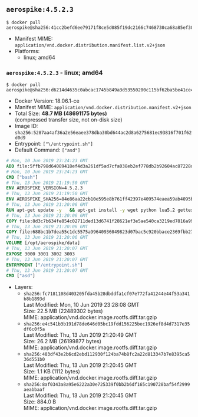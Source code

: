 ## `aerospike:4.5.2.3`

```console
$ docker pull aerospike@sha256:41cc2befd6ee79171f8ce5d085f19dc2166c7468730ca68a85ef30e5ee923c31
```

-	Manifest MIME: `application/vnd.docker.distribution.manifest.list.v2+json`
-	Platforms:
	-	linux; amd64

### `aerospike:4.5.2.3` - linux; amd64

```console
$ docker pull aerospike@sha256:d6214d4635c0abcac1745b849a3d53550200c115bf62ba5be41ce4470f9f449b
```

-	Docker Version: 18.06.1-ce
-	Manifest MIME: `application/vnd.docker.distribution.manifest.v2+json`
-	Total Size: **48.7 MB (48691175 bytes)**  
	(compressed transfer size, not on-disk size)
-	Image ID: `sha256:5287aa4af36a2e56eaee378dba30bd644ac2d8a6275681ec93816f701f62d0d9`
-	Entrypoint: `["\/entrypoint.sh"]`
-	Default Command: `["asd"]`

```dockerfile
# Mon, 10 Jun 2019 23:24:23 GMT
ADD file:5ffb798d64089418ef4d3a261df5ad7cfa038eb2ef778db2b92604ac87228d99 in / 
# Mon, 10 Jun 2019 23:24:23 GMT
CMD ["bash"]
# Thu, 13 Jun 2019 21:19:50 GMT
ENV AEROSPIKE_VERSION=4.5.2.3
# Thu, 13 Jun 2019 21:19:50 GMT
ENV AEROSPIKE_SHA256=84e86aa22cb10e595e8b761ff42397e409574eaea59ab4095b273a81a70bfdfb
# Thu, 13 Jun 2019 21:20:06 GMT
RUN apt-get update -y   && apt-get install -y wget python lua5.2 gettext-base   && wget "https://www.aerospike.com/artifacts/aerospike-server-community/${AEROSPIKE_VERSION}/aerospike-server-community-${AEROSPIKE_VERSION}-debian9.tgz" -O aerospike-server.tgz   && echo "$AEROSPIKE_SHA256 *aerospike-server.tgz" | sha256sum -c -   && mkdir aerospike   && tar xzf aerospike-server.tgz --strip-components=1 -C aerospike   && dpkg -i aerospike/aerospike-server-*.deb   && dpkg -i aerospike/aerospike-tools-*.deb   && mkdir -p /var/log/aerospike/   && mkdir -p /var/run/aerospike/   && rm -rf aerospike-server.tgz aerospike /var/lib/apt/lists/*   && rm -rf /opt/aerospike/lib/java   && dpkg -r wget ca-certificates openssl xz-utils  && dpkg --purge wget ca-certificates openssl xz-utils  && apt-get purge -y   && apt autoremove -y
# Thu, 13 Jun 2019 21:20:06 GMT
COPY file:8d3c7b634fe854c02711ded13d6741f28621ef3e5ae540ca3219ed7816a992ab in /etc/aerospike/aerospike.template.conf 
# Thu, 13 Jun 2019 21:20:06 GMT
COPY file:688bc1b7dea55c1dc5575a99640936049823d07bac5c920bbace2369fbb27428 in /entrypoint.sh 
# Thu, 13 Jun 2019 21:20:06 GMT
VOLUME [/opt/aerospike/data]
# Thu, 13 Jun 2019 21:20:07 GMT
EXPOSE 3000 3001 3002 3003
# Thu, 13 Jun 2019 21:20:07 GMT
ENTRYPOINT ["/entrypoint.sh"]
# Thu, 13 Jun 2019 21:20:07 GMT
CMD ["asd"]
```

-	Layers:
	-	`sha256:fc7181108d403205fda45b28dbddfa1cf07e772fa41244e44f53a341b8b1893d`  
		Last Modified: Mon, 10 Jun 2019 23:28:08 GMT  
		Size: 22.5 MB (22489302 bytes)  
		MIME: application/vnd.docker.image.rootfs.diff.tar.gzip
	-	`sha256:e4c541b3b191d78de646d05bc19fdd156225bec1926ef8d4d7317e35df6c0f5a`  
		Last Modified: Thu, 13 Jun 2019 21:20:49 GMT  
		Size: 26.2 MB (26199877 bytes)  
		MIME: application/vnd.docker.image.rootfs.diff.tar.gzip
	-	`sha256:403df43e2b6cd2ebd112930f124ba74b8fc2a22d813347b7e8395ca536d551b0`  
		Last Modified: Thu, 13 Jun 2019 21:20:45 GMT  
		Size: 1.1 KB (1112 bytes)  
		MIME: application/vnd.docker.image.rootfs.diff.tar.gzip
	-	`sha256:8af0343a8a95e6222a30e725339f0bb2b6df165c190728baf54f2999aeabbaaf`  
		Last Modified: Thu, 13 Jun 2019 21:20:45 GMT  
		Size: 884.0 B  
		MIME: application/vnd.docker.image.rootfs.diff.tar.gzip
